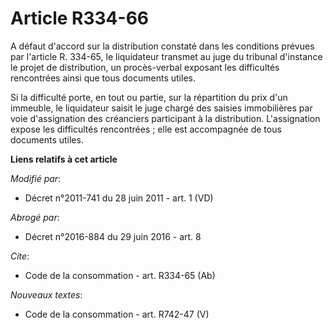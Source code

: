 # Article R334-66

A défaut d'accord sur la distribution constaté dans les conditions prévues par l'article R. 334-65, le liquidateur transmet
au juge du tribunal d'instance le projet de distribution, un procès-verbal exposant les difficultés rencontrées ainsi que
tous documents utiles. 

Si la difficulté porte, en tout ou partie, sur la répartition du prix d'un immeuble, le liquidateur saisit le juge chargé des
saisies immobilières par voie d'assignation des créanciers participant à la distribution. L'assignation expose les
difficultés rencontrées ; elle est accompagnée de tous documents utiles.

**Liens relatifs à cet article**

_Modifié par_:

  - Décret n°2011-741 du 28 juin 2011 - art. 1 (VD)

_Abrogé par_:

  - Décret n°2016-884 du 29 juin 2016 - art. 8

_Cite_:

  - Code de la consommation - art. R334-65 (Ab)

_Nouveaux textes_:

  - Code de la consommation - art. R742-47 (V)
